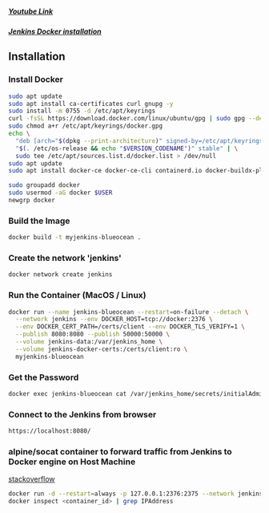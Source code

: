 ##### <a href="https://www.youtube.com/watch?v=6YZvp2GwT0A">Youtube Link</a>
##### <a href="Reference: https://www.jenkins.io/doc/book/installing/docker/">Jenkins Docker installation</a>

## Installation

### Install Docker

```bash
sudo apt update
sudo apt install ca-certificates curl gnupg -y
sudo install -m 0755 -d /etc/apt/keyrings
curl -fsSL https://download.docker.com/linux/ubuntu/gpg | sudo gpg --dearmor -o /etc/apt/keyrings/docker.gpg
sudo chmod a+r /etc/apt/keyrings/docker.gpg
echo \
  "deb [arch="$(dpkg --print-architecture)" signed-by=/etc/apt/keyrings/docker.gpg] https://download.docker.com/linux/ubuntu \
  "$(. /etc/os-release && echo "$VERSION_CODENAME")" stable" | \
  sudo tee /etc/apt/sources.list.d/docker.list > /dev/null
sudo apt update
sudo apt install docker-ce docker-ce-cli containerd.io docker-buildx-plugin docker-compose-plugin -y

sudo groupadd docker
sudo usermod -aG docker $USER
newgrp docker
```

### Build the Image

```bash
docker build -t myjenkins-blueocean .
```

### Create the network 'jenkins'

```bash
docker network create jenkins
```

### Run the Container (MacOS / Linux)

```bash
docker run --name jenkins-blueocean --restart=on-failure --detach \
  --network jenkins --env DOCKER_HOST=tcp://docker:2376 \
  --env DOCKER_CERT_PATH=/certs/client --env DOCKER_TLS_VERIFY=1 \
  --publish 8080:8080 --publish 50000:50000 \
  --volume jenkins-data:/var/jenkins_home \
  --volume jenkins-docker-certs:/certs/client:ro \
  myjenkins-blueocean
```

### Get the Password

```bash
docker exec jenkins-blueocean cat /var/jenkins_home/secrets/initialAdminPassword
```

### Connect to the Jenkins from browser

```bash
https://localhost:8080/
```

### alpine/socat container to forward traffic from Jenkins to Docker engine on Host Machine

<a href="https://stackoverflow.com/questions/47709208/how-to-find-docker-host-uri-to-be-used-in-jenkins-docker-plugin">stackoverflow</a>

```bash
docker run -d --restart=always -p 127.0.0.1:2376:2375 --network jenkins -v /var/run/docker.sock:/var/run/docker.sock alpine/socat tcp-listen:2375,fork,reuseaddr unix-connect:/var/run/docker.sock
docker inspect <container_id> | grep IPAddress
```
